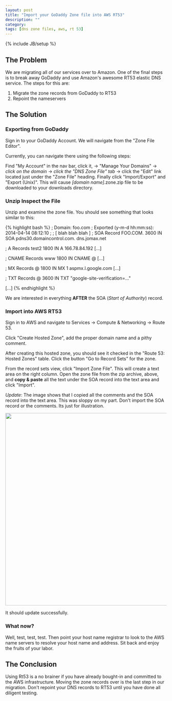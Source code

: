 ```yaml
---
layout: post
title: "Import your GoDaddy Zone file into AWS RT53"
description: ""
category: 
tags: [dns zone files, aws, rt 53]
---
```

{% include JB/setup %}

## The Problem ##

We are migrating all of our services over to Amazon. One of the final steps is
to break away GoDaddy and use Amazon's awesome RT53 elastic DNS service. The
steps for this are:

1. Migrate the zone records from GoDaddy to RT53
2. Repoint the nameservers

## The Solution ##

### Exporting from GoDaddy ###

Sign in to your GoDaddy Account. We will navigate from the "Zone File Editor".

Currently, you can navigate there using the following steps:

Find "My Account" in the nav bar, click it, &rarr; "Manage Your Domains"
&rarr; _click on the domain_ &rarr; _click the "DNS Zone File" tab_ &rarr; click
the "Edit" link located just under the "Zone File" heading. Finally click
"Import/Export" and "Export (Unix)". This will cause _[domain name]_.zone.zip
file to be downloaded to your downloads directory.

### Unzip Inspect the File ###

Unzip and examine the zone file. You should see something that looks similar to
this:

{% highlight bash %}
; Domain: foo.com
; Exported (y-m-d hh:mm:ss): 2014-04-14 08:12:10
;
; [ blah blah blah ]
; SOA Record
FOO.COM.        3600    IN      SOA     pdns30.domaincontrol.com.       dns.jomax.net

; A Records
test2   1800    IN      A       166.78.84.192
[...]

; CNAME Records
www     1800    IN      CNAME   @
[...]

; MX Records
@       1800    IN      MX      1       aspmx.l.google.com
[...]


; TXT Records
@       3600    IN      TXT     "google-site-verification=..."

[...]
{% endhighlight %}

We are interested in everything __AFTER__ the SOA (_Start of Authority_) record.

### Import into AWS RT53 ###

Sign in to AWS and navigate to Services &rarr; Compute & Networking &rarr; Route
53.

Click "Create Hosted Zone", add the proper domain name and a pithy comment.

After creating this hosted zone, you should see it checked in the "Route 53:
Hosted Zones" table. Click the button "Go to Record Sets" for the zone.

From the record sets view, click "Import Zone File". This will create a text
area on the right column.  Open the zone file from the zip archive, above, and
__copy & paste__  all the text under the SOA record into the text area and click
"Import".

_Update_: The image shows that I copied all the comments and the SOA record into
the text area. This was sloppy on my part. Don't import the SOA record or the
comments. Its just for illustration.

<img style="width: 600px"
src="https://googledrive.com/host/0Bwnu59DLKpNwLWpSS0ZpUzYtZDQ/rt53_record_sets_import_zone_file.png"
/>

It should update successfully.

### What now? ###

Well, test, test, test. Then point your host name registrar to look to the AWS
name servers to resolve your host name and address. Sit back and enjoy the
fruits of your labor.

## The Conclusion ##

Using Rt53 is a no brainer if you have already bought-in and committed to the
AWS infrastructure. Moving the zone records over is the last step in our
migration. Don't repoint your DNS records to RT53 until you have done all
diligent testing.

